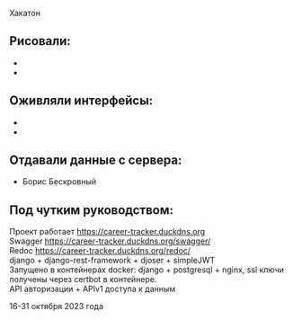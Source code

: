 Хакатон  

Рисовали:
-
-
-

Оживляли интерфейсы:
-
-
-

Отдавали данные с сервера:
- 
- Борис Бескровный

Под чутким руководством:
-

Проект работает https://career-tracker.duckdns.org  
Swagger https://career-tracker.duckdns.org/swagger/  
Redoc https://career-tracker.duckdns.org/redoc/  
django + django-rest-framework + djoser + simpleJWT  
Запущено в контейнерах docker: django + postgresql + nginx, ssl ключи получены через certbot в контейнере.  
API авторизации + APIv1 доступа к данным  


16-31 октября 2023 года
